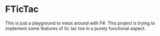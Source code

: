 FTicTac
=======

This is just a playground to mess around with F#. This project is trying to implement some features of tic tac toe in a purely functional aspect.
